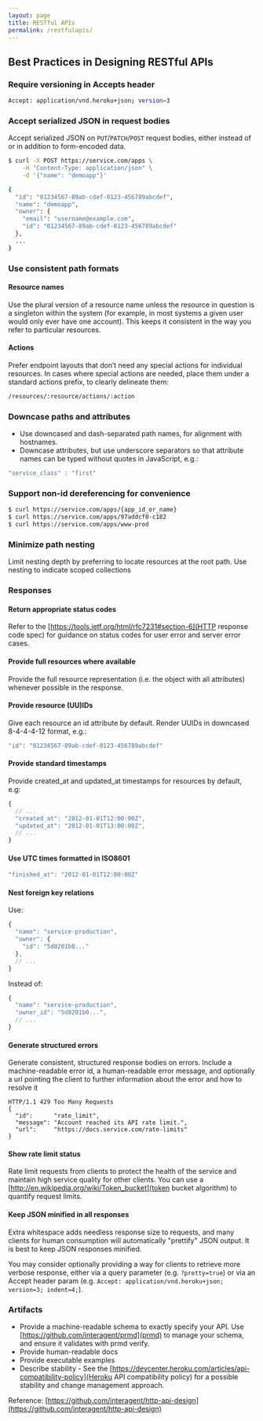 ```yaml
---
layout: page
title: RESTful APIs
permalink: /restfulapis/
---
```


## Best Practices in Designing RESTful APIs

### Require versioning in Accepts header

```bash
Accept: application/vnd.heroku+json; version=3
```

### Accept serialized JSON in request bodies

Accept serialized JSON on `PUT`/`PATCH`/`POST` request bodies, either instead of or in addition to form-encoded data.

```bash
$ curl -X POST https://service.com/apps \
    -H "Content-Type: application/json" \
    -d '{"name": "demoapp"}'

{
  "id": "01234567-89ab-cdef-0123-456789abcdef",
  "name": "demoapp",
  "owner": {
    "email": "username@example.com",
    "id": "01234567-89ab-cdef-0123-456789abcdef"
  },
  ...
}
```

### Use consistent path formats

#### Resource names

Use the plural version of a resource name unless the resource in question is a singleton within the system (for example, in most systems a given user would only ever have one account). This keeps it consistent in the way you refer to particular resources.

#### Actions

Prefer endpoint layouts that don’t need any special actions for individual resources. In cases where special actions are needed, place them under a standard actions prefix, to clearly delineate them:

```bash
/resources/:resource/actions/:action
```

### Downcase paths and attributes

* Use downcased and dash-separated path names, for alignment with hostnames.
* Downcase attributes, but use underscore separators so that attribute names can be typed without quotes in JavaScript, e.g.:

```js
"service_class" : "first"
```

### Support non-id dereferencing for convenience

```bash
$ curl https://service.com/apps/{app_id_or_name}
$ curl https://service.com/apps/97addcf0-c182
$ curl https://service.com/apps/www-prod
```

### Minimize path nesting

Limit nesting depth by preferring to locate resources at the root path. Use nesting to indicate scoped collections

### Responses

#### Return appropriate status codes

Refer to the [https://tools.ietf.org/html/rfc7231#section-6](HTTP response code spec) for guidance on status codes for user error and server error cases.

#### Provide full resources where available

Provide the full resource representation (i.e. the object with all attributes) whenever possible in the response.

#### Provide resource (UU)IDs

Give each resource an id attribute by default. Render UUIDs in downcased 8-4-4-4-12 format, e.g.:

```js
"id": "01234567-89ab-cdef-0123-456789abcdef"
```
#### Provide standard timestamps

Provide created_at and updated_at timestamps for resources by default, e.g:

```js
{
  // ...
  "created_at": "2012-01-01T12:00:00Z",
  "updated_at": "2012-01-01T13:00:00Z",
  // ...
}
```

#### Use UTC times formatted in ISO8601

```js
"finished_at": "2012-01-01T12:00:00Z"
```

#### Nest foreign key relations

Use:

```js
{
  "name": "service-production",
  "owner": {
    "id": "5d8201b0..."
  },
  // ...
}
```

Instead of:

```js
{
  "name": "service-production",
  "owner_id": "5d8201b0...",
  // ...
}
```

#### Generate structured errors

Generate consistent, structured response bodies on errors. Include a machine-readable error id, a human-readable error message, and optionally a url pointing the client to further information about the error and how to resolve it

```
HTTP/1.1 429 Too Many Requests
{
  "id":      "rate_limit",
  "message": "Account reached its API rate limit.",
  "url":     "https://docs.service.com/rate-limits"
}
```

#### Show rate limit status

Rate limit requests from clients to protect the health of the service and maintain high service quality for other clients. You can use a [http://en.wikipedia.org/wiki/Token_bucket](token bucket algorithm) to quantify request limits.

#### Keep JSON minified in all responses

Extra whitespace adds needless response size to requests, and many clients for human consumption will automatically "prettify" JSON output. It is best to keep JSON responses minified.

You may consider optionally providing a way for clients to retrieve more verbose response, either via a query parameter (e.g. `?pretty=true`) or via an Accept header param (e.g. `Accept: application/vnd.heroku+json; version=3; indent=4;`).

### Artifacts

* Provide a machine-readable schema to exactly specify your API. Use [https://github.com/interagent/prmd](prmd) to manage your schema, and ensure it validates with prmd verify.
* Provide human-readable docs
* Provide executable examples
* Describe stability - See the [https://devcenter.heroku.com/articles/api-compatibility-policy](Heroku API compatibility policy) for a possible stability and change management approach.

Reference:
[https://github.com/interagent/http-api-design](https://github.com/interagent/http-api-design)